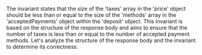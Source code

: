 The invariant states that the size of the 'taxes' array in the 'price' object should be less than or equal to the size of the 'methods' array in the 'acceptedPayments' object within the 'deposit' object. This invariant is based on the structure of the response body and aims to ensure that the number of taxes is less than or equal to the number of accepted payment methods. Let's analyze the structure of the response body and the invariant to determine its correctness.
